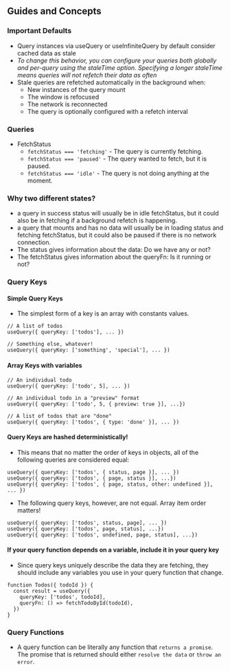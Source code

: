 ## Guides and Concepts
### Important Defaults
- Query instances via useQuery or useInfiniteQuery by default consider cached data as stale
- *To change this behavior, you can configure your queries both globally and per-query using the staleTime option. Specifying a longer staleTime means queries will not refetch their data as often*
- Stale queries are refetched automatically in the background when:
  - New instances of the query mount
  - The window is refocused
  - The network is reconnected
  - The query is optionally configured with a refetch interval
### Queries
- FetchStatus
  - `fetchStatus === 'fetching'` - The query is currently fetching.
  - `fetchStatus === 'paused'` - The query wanted to fetch, but it is paused.
  - `fetchStatus === 'idle'` - The query is not doing anything at the moment.
### Why two different states?
- a query in success status will usually be in idle fetchStatus, but it could also be in fetching if a background refetch is happening.
- a query that mounts and has no data will usually be in loading status and fetching fetchStatus, but it could also be paused if there is no network connection.
- The status gives information about the data: Do we have any or not?
- The fetchStatus gives information about the queryFn: Is it running or not?
### Query Keys
#### Simple Query Keys
- The simplest form of a key is an array with constants values.
```
// A list of todos
useQuery({ queryKey: ['todos'], ... })

// Something else, whatever!
useQuery({ queryKey: ['something', 'special'], ... })
```
#### Array Keys with variables
```
// An individual todo
useQuery({ queryKey: ['todo', 5], ... })

// An individual todo in a "preview" format
useQuery({ queryKey: ['todo', 5, { preview: true }], ...})

// A list of todos that are "done"
useQuery({ queryKey: ['todos', { type: 'done' }], ... })
```
#### Query Keys are hashed deterministically!
- This means that no matter the order of keys in objects, all of the following queries are considered equal:
```
useQuery({ queryKey: ['todos', { status, page }], ... })
useQuery({ queryKey: ['todos', { page, status }], ...})
useQuery({ queryKey: ['todos', { page, status, other: undefined }], ... })
```
- The following query keys, however, are not equal. Array item order matters!
```
useQuery({ queryKey: ['todos', status, page], ... })
useQuery({ queryKey: ['todos', page, status], ...})
useQuery({ queryKey: ['todos', undefined, page, status], ...})
```
#### If your query function depends on a variable, include it in your query key
- Since query keys uniquely describe the data they are fetching, they should include any variables you use in your query function that change.
```
function Todos({ todoId }) {
  const result = useQuery({
    queryKey: ['todos', todoId],
    queryFn: () => fetchTodoById(todoId),
  })
}
```
### Query Functions
- A query function can be literally any function that `returns a promise`. The promise that is returned should either `resolve the data` or `throw an error`.